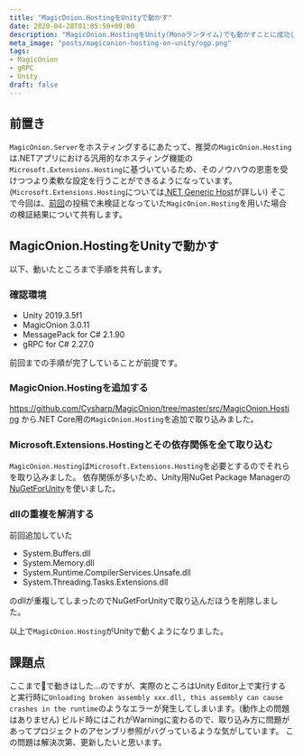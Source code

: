 ```yaml
---
title: "MagicOnion.HostingをUnityで動かす"
date: 2020-04-28T01:05:59+09:00
description: "MagicOnion.HostingをUnity(Monoランタイム)でも動かすことに成功しました。"
meta_image: "posts/magiconion-hosting-on-unity/ogp.png"
tags:
- MagicOnion
- gRPC
- Unity
draft: false
---
```


## 前置き
`MagicOnion.Server`をホスティングするにあたって、推奨の`MagicOnion.Hosting`は.NETアプリにおける汎用的なホスティング機能の`Microsoft.Extensions.Hosting`に基づいているため、そのノウハウの恩恵を受けつつより柔軟な設定を行うことができるようになっています。(`Microsoft.Extensions.Hosting`については[.NET Generic Host](https://docs.microsoft.com/en-us/aspnet/core/fundamentals/host/generic-host?view=aspnetcore-2.2)が詳しい)
そこで今回は、[前回](https://blog.konnyaku256.dev/posts/magiconion-server-on-unity/)の投稿で未検証となっていた`MagicOnion.Hosting`を用いた場合の検証結果について共有します。

## MagicOnion.HostingをUnityで動かす
以下、動いたところまで手順を共有します。

### 確認環境
- Unity 2019.3.5f1
- MagicOnion 3.0.11
- MessagePack for C# 2.1.90
- gRPC for C# 2.27.0

前回までの手順が完了していることが前提です。

### MagicOnion.Hostingを追加する
https://github.com/Cysharp/MagicOnion/tree/master/src/MagicOnion.Hosting から.NET Core用の`MagicOnion.Hosting`を追加で取り込みました。

### Microsoft.Extensions.Hostingとその依存関係を全て取り込む
`MagicOnion.Hosting`は`Microsoft.Extensions.Hosting`を必要とするのでそれらを取り込みました。
依存関係が多いため、Unity用NuGet Package Managerの[NuGetForUnity](https://github.com/GlitchEnzo/NuGetForUnity)を使いました。

### dllの重複を解消する
前回追加していた
- System.Buffers.dll
- System.Memory.dll
- System.Runtime.CompilerServices.Unsafe.dll
- System.Threading.Tasks.Extensions.dll

のdllが重複してしまったのでNuGetForUnityで取り込んだほうを削除しました。

以上で`MagicOnion.Hosting`がUnityで動くようになりました。

## 課題点
ここまでで動きはした...のですが、実際のところはUnity Editor上で実行すると実行時に`Unloading broken assembly xxx.dll, this assembly can cause crashes in the runtime`のようなエラーが発生してしまいます。(動作上の問題はありません)
ビルド時にはこれがWarningに変わるので、取り込み方に問題があってプロジェクトのアセンブリ参照がバグっているような気がしています。
この問題は解決次第、更新したいと思います。
